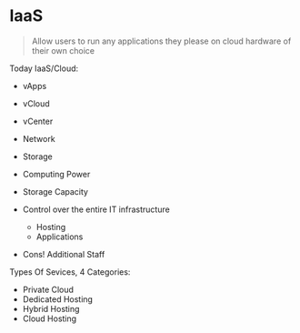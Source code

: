 # IaaS

> Allow users to run any applications they please on cloud hardware of their own choice

Today IaaS/Cloud:

- vApps
- vCloud
- vCenter
- Network
- Storage

- Computing Power
- Storage Capacity
- Control over the entire IT infrastructure
  - Hosting
  - Applications
- Cons! Additional Staff

Types Of Sevices, 4 Categories:

- Private Cloud
- Dedicated Hosting
- Hybrid Hosting
- Cloud Hosting